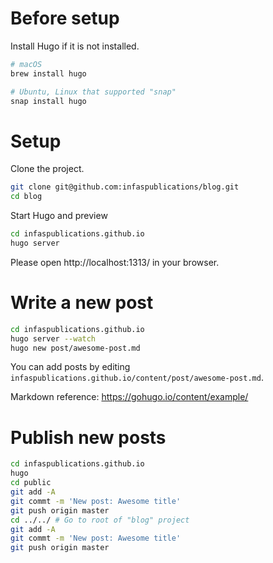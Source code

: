 # Before setup

Install Hugo if it is not installed.

```bash
# macOS
brew install hugo
```

```bash
# Ubuntu, Linux that supported "snap"
snap install hugo
```

# Setup

Clone the project.

```bash
git clone git@github.com:infaspublications/blog.git
cd blog
```

Start Hugo and preview

```bash
cd infaspublications.github.io
hugo server
```

Please open http://localhost:1313/ in your browser.

# Write a new post

```bash
cd infaspublications.github.io
hugo server --watch
hugo new post/awesome-post.md
```

You can add posts by editing `infaspublications.github.io/content/post/awesome-post.md`.

Markdown reference: https://gohugo.io/content/example/

# Publish new posts

```bash
cd infaspublications.github.io
hugo
cd public
git add -A
git commt -m 'New post: Awesome title'
git push origin master
cd ../../ # Go to root of "blog" project
git add -A
git commt -m 'New post: Awesome title'
git push origin master
```
